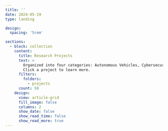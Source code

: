 ```yaml
---
title: ''
date: 2024-05-19
type: landing

design:
  spacing: '5rem'

sections:
  - block: collection
    content:
      title: Research Projects
      text: >
        Organized into four categories: Autonomous Vehicles, Cybersecurity, Smart Cities & CPS, and Anomaly Detection.  
        Click a project to learn more.
      filters:
        folders:
          - projects
      count: 50
    design:
      view: article-grid
      fill_image: false
      columns: 2
      show_date: false
      show_read_time: false
      show_read_more: true
---
```

